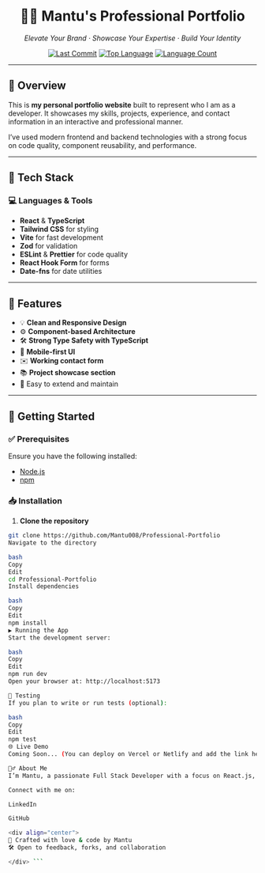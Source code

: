 <div align="center">

# 👨‍💻 Mantu's Professional Portfolio  
_Elevate Your Brand · Showcase Your Expertise · Build Your Identity_

[![Last Commit](https://img.shields.io/github/last-commit/Mantu008/Professional-Portfolio?style=flat&logo=git&logoColor=white&color=0080ff)](https://github.com/Mantu008/Professional-Portfolio)
[![Top Language](https://img.shields.io/github/languages/top/Mantu008/Professional-Portfolio?style=flat&color=0080ff)](https://github.com/Mantu008/Professional-Portfolio)
[![Language Count](https://img.shields.io/github/languages/count/Mantu008/Professional-Portfolio?style=flat&color=0080ff)](https://github.com/Mantu008/Professional-Portfolio)

</div>

---

## 📝 Overview

This is **my personal portfolio website** built to represent who I am as a developer. It showcases my skills, projects, experience, and contact information in an interactive and professional manner.

I’ve used modern frontend and backend technologies with a strong focus on code quality, component reusability, and performance.

---

## 🔧 Tech Stack

### 💻 Languages & Tools

- **React** & **TypeScript**
- **Tailwind CSS** for styling
- **Vite** for fast development
- **Zod** for validation
- **ESLint** & **Prettier** for code quality
- **React Hook Form** for forms
- **Date-fns** for date utilities

---

## 📂 Features

- 💡 **Clean and Responsive Design**
- ⚙️ **Component-based Architecture**
- 🛠️ **Strong Type Safety with TypeScript**
- 📲 **Mobile-first UI**
- ✉️ **Working contact form**
- 📚 **Project showcase section**
- 🧪 Easy to extend and maintain

---

## 🚀 Getting Started

### ✅ Prerequisites

Ensure you have the following installed:

- [Node.js](https://nodejs.org/)
- [npm](https://www.npmjs.com/)

### 📥 Installation

1. **Clone the repository**

```bash
git clone https://github.com/Mantu008/Professional-Portfolio
Navigate to the directory

bash
Copy
Edit
cd Professional-Portfolio
Install dependencies

bash
Copy
Edit
npm install
▶️ Running the App
Start the development server:

bash
Copy
Edit
npm run dev
Open your browser at: http://localhost:5173

🧪 Testing
If you plan to write or run tests (optional):

bash
Copy
Edit
npm test
🌐 Live Demo
Coming Soon... (You can deploy on Vercel or Netlify and add the link here.)

🙋‍♂️ About Me
I’m Mantu, a passionate Full Stack Developer with a focus on React.js, Next.js, Node.js, and MongoDB. I enjoy building scalable applications and solving real-world problems with code.

Connect with me on:

LinkedIn

GitHub

<div align="center">
📌 Crafted with love & code by Mantu
🛠️ Open to feedback, forks, and collaboration

</div> ```
